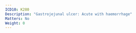 ```yaml
---
ICD10: K280
Description: "Gastrojejunal ulcer: Acute with haemorrhage"
Matters: No
Weight: 0
---
```

